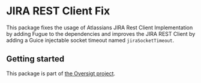 # JIRA REST Client Fix
This package fixes the usage of Atlassians JIRA Rest Client Implementation by adding Fugue to the dependencies and improves the JIRA REST Client by adding a Guice injectable socket timeout named `jiraSocketTimeout`.

## Getting started
This package is part of [the Oversigt project](../README.md).
